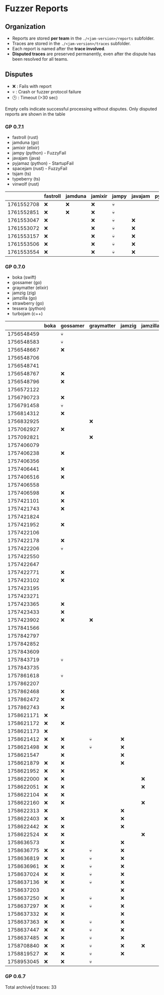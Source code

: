 # Fuzzer Reports

## Organization

- Reports are stored **per team** in the `./<jam-version>/reports` subfolder.  
- Traces are stored in the `./<jam-version>/traces` subfolder.  
- Each report is named after the **trace involved**.
- **Disputed traces** are preserved permanently, even after the dispute has been resolved for all teams.  

## Disputes

* ❌ : Fails with report
* 💀 : Crash or fuzzer protocol failure
* 🕒 : Timeout (>30 sec)

Empty cells indicate successful processing without disputes.
Only disputed reports are shown in the table

### GP 0.7.1

* fastroll (rust)
* jamduna (go)
* jamixir (elixir)
* jampy (python)    - FuzzyFail
* javajam (java)
* pyjamaz (python)  - StartupFail
* spacejam (rust)   - FuzzyFail
* tsjam (ts)
* typeberry (ts)
* vinwolf (rust)

|            | fastroll | jamduna | jamixir | jampy | javajam | pyjamaz | spacejam | tsjam | typeberry | vinwolf |
|------------|----------|---------|---------|-------|---------|---------|----------|-------|-----------|---------|
| 1761552708 |    ❌    |   ❌    |   ❌    |  💀   |         |
| 1761552851 |    ❌    |   ❌    |   ❌    |  💀   |         |
| 1761553047 |    ❌    |         |   ❌    |  💀   |   ❌    |
| 1761553072 |    ❌    |         |   ❌    |  💀   |   ❌    |
| 1761553157 |    ❌    |         |   ❌    |  💀   |   ❌    |
| 1761553506 |    ❌    |         |   ❌    |  💀   |   ❌    |
| 1761553554 |    ❌    |         |   ❌    |  💀   |   ❌    |

### GP 0.7.0

* boka (swift)
* gossamer (go)
* graymatter (elixir)
* jamzig (zig)
* jamzilla (go)
* strawberry (go)
* tessera (python)
* turbojam (c++)

|            | boka | gossamer | graymatter | jamzig | jamzilla | tessera | turbojam |
|------------|------|----------|------------|--------|----------|---------|----------|
| 1756548459 |      |    💀    |            |        |          |         |          |
| 1756548583 |      |    💀    |            |        |          |         |    ❌    |
| 1756548667 |      |    ❌    |            |        |          |         |          |
| 1756548706 |      |          |            |        |          |         |          |
| 1756548741 |      |          |            |        |          |         |          |
| 1756548767 |      |    ❌    |            |        |          |         |          |
| 1756548796 |      |    ❌    |            |        |          |         |          | 
| 1756572122 |      |          |            |        |          |         |          |
| 1756790723 |      |    ❌    |            |        |          |         |          |
| 1756791458 |      |    💀    |            |        |          |         |          |
| 1756814312 |      |    ❌    |            |        |          |         |          |
| 1756832925 |      |          |     ❌     |        |          |         |          |
| 1757062927 |      |    ❌    |            |        |          |         |          |
| 1757092821 |      |          |     ❌     |        |          |         |          |
| 1757406079 |      |          |            |        |          |         |          |
| 1757406238 |      |    ❌    |            |        |          |   ❌    |          |
| 1757406356 |      |          |            |        |          |         |          |
| 1757406441 |      |    ❌    |            |        |          |         |          |
| 1757406516 |      |    ❌    |            |        |          |         |          |
| 1757406558 |      |          |            |        |          |   ❌    |          |
| 1757406598 |      |    ❌    |            |        |          |   ❌    |          |
| 1757421101 |      |    ❌    |            |        |          |   ❌    |          |
| 1757421743 |      |    ❌    |            |        |          |         |          |
| 1757421824 |      |          |            |        |          |   ❌    |          |
| 1757421952 |      |    ❌    |            |        |          |         |          |
| 1757422106 |      |          |            |        |          |         |          |
| 1757422178 |      |    ❌    |            |        |          |   ❌    |          |
| 1757422206 |      |    💀    |            |        |          |   ❌    |    ❌    |
| 1757422550 |      |          |            |        |          |         |          |
| 1757422647 |      |          |            |        |          |         |          |
| 1757422771 |      |    ❌    |            |        |          |   ❌    |    ❌    |
| 1757423102 |      |    ❌    |            |        |          |   ❌    |    ❌    |
| 1757423195 |      |          |            |        |          |         |          |
| 1757423271 |      |          |            |        |          |         |          |
| 1757423365 |      |    ❌    |            |        |          |   ❌    |    ❌    |
| 1757423433 |      |    ❌    |            |        |          |         |          |
| 1757423902 |      |    ❌    |     ❌     |        |          |         |          |
| 1757841566 |      |          |            |        |          |         |          |
| 1757842797 |      |          |            |        |          |         |          |
| 1757842852 |      |          |            |        |          |   ❌    |          |
| 1757843609 |      |          |            |        |          |         |          |
| 1757843719 |      |    💀    |            |        |          |   ❌    |    ❌    |
| 1757843735 |      |          |            |        |          |         |          |
| 1757861618 |      |    💀    |            |        |          |         |    ❌    |
| 1757862207 |      |          |            |        |          |   ❌    |          |
| 1757862468 |      |    ❌    |            |        |          |   ❌    |          |
| 1757862472 |      |    ❌    |            |        |          |   ❌    |          |
| 1757862743 |      |    ❌    |            |        |          |   ❌    |    ❌    |
| 1758621171 |  ❌  |          |            |        |          |   ❌    |          |
| 1758621172 |  ❌  |    ❌    |            |        |          |   ❌    |          |
| 1758621173 |  ❌  |          |            |        |          |   ❌    |          |
| 1758621412 |  ❌  |    ❌    |     💀     |   ❌   |          |   ❌    |          |
| 1758621498 |  ❌  |    ❌    |     💀     |   ❌   |          |   ❌    |          |
| 1758621547 |      |    ❌    |            |   ❌   |          |   ❌    |    ❌    |
| 1758621879 |  ❌  |    ❌    |            |   ❌   |          |   ❌    |          |
| 1758621952 |  ❌  |    ❌    |            |        |          |   ❌    |    ❌    |
| 1758622000 |  ❌  |    ❌    |            |        |    ❌    |   ❌    |    ❌    |
| 1758622051 |  ❌  |    ❌    |            |        |    ❌    |   ❌    |    ❌    |
| 1758622104 |  ❌  |    ❌    |            |        |          |   ❌    |          |
| 1758622160 |  ❌  |    ❌    |            |        |    ❌    |   ❌    |    ❌    |
| 1758622313 |  ❌  |          |            |   ❌   |          |   ❌    |          |
| 1758622403 |  ❌  |    ❌    |            |   ❌   |          |   ❌    |          |
| 1758622442 |  ❌  |    ❌    |            |   ❌   |          |   ❌    |          |
| 1758622524 |  ❌  |    ❌    |            |        |    ❌    |   ❌    |          |
| 1758636573 |      |    ❌    |            |   ❌   |          |         |    ❌    |
| 1758636775 |  ❌  |    ❌    |     💀     |   ❌   |          |   ❌    |          |
| 1758636819 |  ❌  |    ❌    |     💀     |   ❌   |          |   ❌    |    ❌    |
| 1758636961 |  ❌  |    ❌    |     💀     |   ❌   |          |   ❌    |          |
| 1758637024 |  ❌  |    ❌    |     💀     |   ❌   |          |   ❌    |          |
| 1758637136 |  ❌  |    ❌    |     💀     |   ❌   |          |   ❌    |          |
| 1758637203 |      |    ❌    |            |   ❌   |          |   ❌    |    ❌    |
| 1758637250 |  ❌  |    ❌    |     💀     |   ❌   |          |   ❌    |          |
| 1758637297 |  ❌  |    ❌    |     💀     |   ❌   |          |   ❌    |          |
| 1758637332 |  ❌  |    ❌    |            |   ❌   |          |         |    ❌    |
| 1758637363 |  ❌  |    ❌    |     💀     |   ❌   |          |   ❌    |          |
| 1758637447 |  ❌  |    ❌    |     💀     |   ❌   |          |   ❌    |          |
| 1758637485 |  ❌  |    ❌    |     💀     |   ❌   |          |   ❌    |          |
| 1758708840 |  ❌  |    ❌    |     💀     |   ❌   |    ❌    |   ❌    |    ❌    |
| 1758819527 |  ❌  |    ❌    |     💀     |   ❌   |          |   ❌    |    ❌    |
| 1758953045 |  ❌  |    ❌    |     💀     |        |          |   ❌    |          |

### GP 0.6.7

Total archive|d traces: 33
